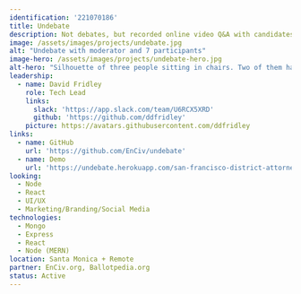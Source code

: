 ```yaml
---
identification: '221070186'
title: Undebate
description: Not debates, but recorded online video Q&A with candidates so voters can quickly can get to know them, for every candidate, for every election, across the US.
image: /assets/images/projects/undebate.jpg
alt: "Undebate with moderator and 7 participants"
image-hero: /assets/images/projects/undebate-hero.jpg
alt-hero: "Silhouette of three people sitting in chairs. Two of them have empty speach bubbles over their heads."
leadership:
  - name: David Fridley
    role: Tech Lead
    links:
      slack: 'https://app.slack.com/team/U6RCX5XRD'
      github: 'https://github.com/ddfridley'
    picture: https://avatars.githubusercontent.com/ddfridley
links:
  - name: GitHub
    url: 'https://github.com/EnCiv/undebate'
  - name: Demo
    url: 'https://undebate.herokuapp.com/san-francisco-district-attorney'
looking:
  - Node
  - React
  - UI/UX
  - Marketing/Branding/Social Media
technologies: 
  - Mongo
  - Express
  - React
  - Node (MERN)
location: Santa Monica + Remote
partner: EnCiv.org, Ballotpedia.org
status: Active
---
```

